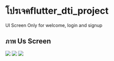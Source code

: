 # โปรเจคflutter_dti_project

UI Screen Only for welcome, login and signup

## ภาพ Us Screen

<img src="https://github.com/user-attachments/assets/d5c7c739-913d-48e5-8ce7-c67bd39b8499" widt="100">
<img src="https://github.com/user-attachments/assets/c12a1a18-a20f-4886-898c-d0f4573f7054" widt="100">
<img src="https://github.com/user-attachments/assets/6ed3f727-349e-44e0-a5eb-429d65f71c3f" widt="100">

